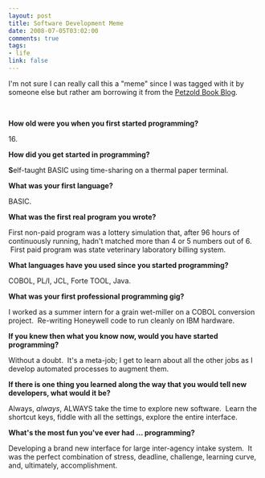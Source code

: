 ```yaml
--- 
layout: post
title: Software Development Meme
date: 2008-07-05T03:02:00
comments: true
tags:
- life
link: false
---
```

I'm not sure I can really call this a "meme" since I was tagged with it by someone else but rather am borrowing it from the <a title="Software Development Meme" href="http://www.charlespetzold.com/blog/2008/07/Software-Development-Meme.html">Petzold Book Blog</a>.

 

<strong style="font-weight: bold;">How old were you when you first started programming? </strong>

<strong style="font-weight: bold;"></strong>16.

<strong style="font-weight: bold; ">How did you get started in programming? </strong>

<strong style="font-weight: bold; ">S<span style="font-weight: normal; ">elf-taught BASIC using time-sharing on a thermal paper terminal.</span></strong>

<strong style="font-weight: bold; "><span style="font-weight: normal; "><strong style="font-weight: bold; ">What was your first language? </strong></span></strong>

<strong style="font-weight: bold; "><span style="font-weight: normal; "><strong style="font-weight: bold; "><span style="font-weight: normal; ">BASIC.</span></strong></span></strong>

<strong style="font-weight: bold; "><span style="font-weight: normal; "><strong style="font-weight: bold; "><span style="font-weight: normal; "><strong style="font-weight: bold; ">What was the first real program you wrote? </strong></span></strong></span></strong>

<strong style="font-weight: bold; "><span style="font-weight: normal; "><strong style="font-weight: bold; "><span style="font-weight: normal; "><strong style="font-weight: bold; "><span style="font-weight: normal; ">First non-paid program was a lottery simulation that, after 96 hours of continuously running, hadn't matched more than 4 or 5 numbers out of 6.  First paid program was state veterinary laboratory billing system.</span></strong></span></strong></span></strong>

<strong style="font-weight: bold; "><span style="font-weight: normal; "><strong style="font-weight: bold; "><span style="font-weight: normal; "><strong style="font-weight: bold; "><span style="font-weight: normal; "><strong style="font-weight: bold; ">What languages have you used since you started programming? </strong></span></strong></span></strong></span></strong>

<strong style="font-weight: bold; "><span style="font-weight: normal; "><strong style="font-weight: bold; "><span style="font-weight: normal; "><strong style="font-weight: bold; "><span style="font-weight: normal; "><strong style="font-weight: bold; "><span style="font-weight: normal; ">COBOL, PL/I, JCL, Forte TOOL, Java.</span></strong></span></strong></span></strong></span></strong>

<strong style="font-weight: bold; "><span style="font-weight: normal; "><strong style="font-weight: bold; "><span style="font-weight: normal; "><strong style="font-weight: bold; "><span style="font-weight: normal; "><strong style="font-weight: bold; "><span style="font-weight: normal; "><strong style="font-weight: bold; ">What was your first professional programming gig? </strong></span></strong></span></strong></span></strong></span></strong>

<strong style="font-weight: bold; "><span style="font-weight: normal; "><strong style="font-weight: bold; "><span style="font-weight: normal; "><strong style="font-weight: bold; "><span style="font-weight: normal; "><strong style="font-weight: bold; "><span style="font-weight: normal; "><strong style="font-weight: bold; "><span style="font-weight: normal; ">I worked as a summer intern for a grain wet-miller on a COBOL conversion project.  Re-writing Honeywell code to run cleanly on IBM hardware.</span></strong></span></strong></span></strong></span></strong></span></strong>

<strong style="font-weight: bold; "><span style="font-weight: normal; "><strong style="font-weight: bold; "><span style="font-weight: normal; "><strong style="font-weight: bold; "><span style="font-weight: normal; "><strong style="font-weight: bold; "><span style="font-weight: normal; "><strong style="font-weight: bold; "><span style="font-weight: normal; "><strong style="font-weight: bold; ">If you knew then what you know now, would you have started programming? </strong></span></strong></span></strong></span></strong></span></strong></span></strong>

<strong style="font-weight: bold; "><span style="font-weight: normal; "><strong style="font-weight: bold; "><span style="font-weight: normal; "><strong style="font-weight: bold; "><span style="font-weight: normal; "><strong style="font-weight: bold; "><span style="font-weight: normal; "><strong style="font-weight: bold; "><span style="font-weight: normal; "><strong style="font-weight: bold; "><span style="font-weight: normal; ">Without a doubt.  It's a meta-job; I get to learn about all the other jobs as I develop automated processes to augment them.</span></strong></span></strong></span></strong></span></strong></span></strong></span></strong>

<strong style="font-weight: bold; "><span style="font-weight: normal; "><strong style="font-weight: bold; "><span style="font-weight: normal; "><strong style="font-weight: bold; "><span style="font-weight: normal; "><strong style="font-weight: bold; "><span style="font-weight: normal; "><strong style="font-weight: bold; "><span style="font-weight: normal; "><strong style="font-weight: bold; "><span style="font-weight: normal; "><strong style="font-weight: bold; ">If there is one thing you learned along the way that you would tell new developers, what would it be? </strong></span></strong></span></strong></span></strong></span></strong></span></strong></span></strong>

<strong style="font-weight: bold; "><span style="font-weight: normal; "><strong style="font-weight: bold; "><span style="font-weight: normal; "><strong style="font-weight: bold; "><span style="font-weight: normal; "><strong style="font-weight: bold; "><span style="font-weight: normal; "><strong style="font-weight: bold; "><span style="font-weight: normal; "><strong style="font-weight: bold; "><span style="font-weight: normal; "><strong style="font-weight: bold; "><span style="font-weight: normal; ">Always, <em style="font-style: italic; ">always</em>, ALWAYS take the time to explore new software.  Learn the shortcut keys, fiddle with all the settings, explore the entire interface.</span></strong></span></strong></span></strong></span></strong></span></strong></span></strong></span></strong>

<strong style="font-weight: bold; "><span style="font-weight: normal; "><strong style="font-weight: bold; "><span style="font-weight: normal; "><strong style="font-weight: bold; "><span style="font-weight: normal; "><strong style="font-weight: bold; "><span style="font-weight: normal; "><strong style="font-weight: bold; "><span style="font-weight: normal; "><strong style="font-weight: bold; "><span style="font-weight: normal; "><strong style="font-weight: bold; "><span style="font-weight: normal; "><strong style="font-weight: bold; ">What's the most fun you've ever had ... programming? </strong></span></strong></span></strong></span></strong></span></strong></span></strong></span></strong></span></strong>

<strong style="font-weight: bold; "><span style="font-weight: normal; "><strong style="font-weight: bold; "><span style="font-weight: normal; "><strong style="font-weight: bold; "><span style="font-weight: normal; "><strong style="font-weight: bold; "><span style="font-weight: normal; "><strong style="font-weight: bold; "><span style="font-weight: normal; "><strong style="font-weight: bold; "><span style="font-weight: normal; "><strong style="font-weight: bold; "><span style="font-weight: normal; "><strong style="font-weight: bold; "><span style="font-weight: normal; ">Developing a brand new interface for large inter-agency intake system.  It was the perfect combination of stress, deadline, challenge, learning curve, and, ultimately, accomplishment.</span></strong></span></strong></span></strong></span></strong></span></strong></span></strong></span></strong></span></strong>

 
